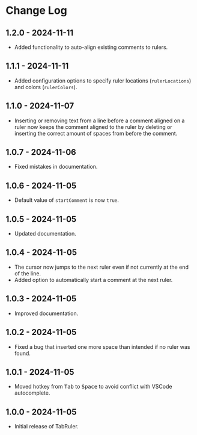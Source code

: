 # Change Log

## 1.2.0 - 2024-11-11
- Added functionality to auto-align existing comments to rulers.

## 1.1.1 - 2024-11-11
- Added configuration options to specify ruler locations (`rulerLocations`) and colors (`rulerColors`).

## 1.1.0 - 2024-11-07
- Inserting or removing text from a line before a comment aligned on a ruler now keeps the comment aligned to the ruler by deleting or inserting the correct amount of spaces from before the comment.

## 1.0.7 - 2024-11-06
- Fixed mistakes in documentation.

## 1.0.6 - 2024-11-05
- Default value of `startComment` is now `true`.

## 1.0.5 - 2024-11-05
- Updated documentation.

## 1.0.4 - 2024-11-05
- The cursor now jumps to the next ruler even if not currently at the end of the line.
- Added option to automatically start a comment at the next ruler.

## 1.0.3 - 2024-11-05
- Improved documentation.

## 1.0.2 - 2024-11-05
- Fixed a bug that inserted one more space than intended if no ruler was found.

## 1.0.1 - 2024-11-05
- Moved hotkey from <kbd>Tab</kbd> to <kbd>Space</kbd> to avoid conflict with VSCode autocomplete.

## 1.0.0 - 2024-11-05
- Initial release of TabRuler.